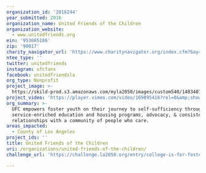```yaml
---
organization_id: '2016244'
year_submitted: 2016
organization_name: United Friends of the Children
organization_website:
  - www.unitedfriends.org
ein: '953665186'
zip: '90017'
charity_navigator_url: 'https://www.charitynavigator.org/index.cfm?bay=search.profile&ein=953665186'
ntee_type: ''
twitter: unitedfriends
instagram: ufcfans
facebook: unitedfriendsla
org_type: Nonprofit
project_image: >-
  https://skild-prod.s3.amazonaws.com/myla2050/images/custom540/1483407105741-team91.jpg
project_video: 'https://player.vimeo.com/video/169895416?rel=0&amp;showinfo=0'
org_summary: >-
  UFC empowers foster youth on their journey to self-sufficiency through
  service-enriched education and housing programs, advocacy, & consistent
  relationships with a community of people who care.
areas_impacted:
  - County of Los Angeles
project_ids: ''
title: United Friends of the Children
uri: /organizations/united-friends-of-the-children/
challenge_url: 'https://challenge.la2050.org/entry/college-is-for-foster-youth!'

---
```

